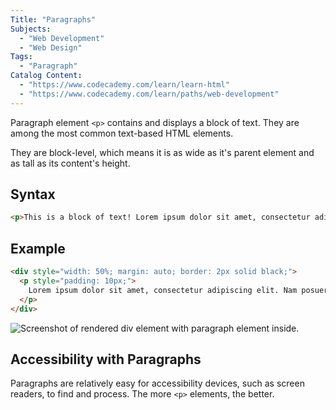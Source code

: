 ```yaml
---
Title: "Paragraphs"
Subjects:
  - "Web Development"
  - "Web Design"
Tags:
  - "Paragraph"
Catalog Content:
  - "https://www.codecademy.com/learn/learn-html"
  - "https://www.codecademy.com/learn/paths/web-development"
---
```


Paragraph element `<p>` contains and displays a block of text. They are among the most common text-based HTML elements. 

They are block-level, which means it is as wide as it's parent element and as tall as its content's height.

## Syntax

```html
<p>This is a block of text! Lorem ipsum dolor sit amet, consectetur adipisicing elit.</p>
```

## Example 

```html
<div style="width: 50%; margin: auto; border: 2px solid black;">
  <p style="padding: 10px;">
    Lorem ipsum dolor sit amet, consectetur adipiscing elit. Nam posuere varius laoreet. Duis leo lectus, aliquam non mauris ut, egestas commodo diam. Vestibulum non scelerisque velit. Praesent tristique ligula eget aliquam volutpat. Nunc non tempor mi. Praesent magna est, consequat in pharetra non, iaculis et felis. Quisque scelerisque lectus eget ex porta, eget volutpat augue porta. Nulla facilisi. Sed in ante faucibus, congue dui in, ullamcorper diam. Vestibulum ipsum nisi, dictum ac ex sed, placerat lobortis tortor. Mauris faucibus dapibus mi, nec tempus nulla vulputate ac. Vestibulum ultricies lorem diam, in vestibulum tortor iaculis vitae. Praesent turpis mauris, tempor at enim at, finibus volutpat justo.
  </p>
</div>
```

![Screenshot of rendered div element with paragraph element inside.](https://i.imgur.com/CPUyte3.png)

## Accessibility with Paragraphs

Paragraphs are relatively easy for accessibility devices, such as screen readers, to find and process. The more `<p>` elements, the better.
